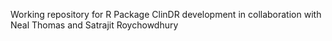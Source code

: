 Working repository for R Package ClinDR development in collaboration with Neal Thomas and Satrajit Roychowdhury
